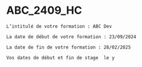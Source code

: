 # ABC_2409_HC

    L’intitulé de votre formation : ABC Dev
    
    La date de début de votre formation : 23/09/2024
    
    La date de fin de votre formation : 28/02/2025
    
    Vos dates de début et fin de stage  le y 
